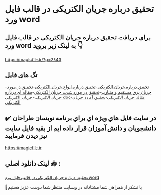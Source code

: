 # تحقیق درباره جریان الکتریکی در قالب فایل ورد word

## برای دریافت تحقیق درباره جریان الکتریکی در قالب فایل ورد word به لینک زیر بروید 👇

https://magicfile.ir/?p=2843

## تگ های فایل

-[تحقیق درباره جریان الکتریکی](https://magicfile.ir/product/%d8%aa%d8%ad%d9%82%d9%8a%d9%82-%d8%af%d8%b1%d8%a8%d8%a7%d8%b1%d9%87-%d8%ac%d8%b1%db%8c%d8%a7%d9%86-%d8%a7%d9%84%da%a9%d8%aa%d8%b1%db%8c%da%a9%db%8c/)-[تحقیق درباره انواع جریان الکتریکی](https://magicfile.ir/product/%d8%aa%d8%ad%d9%82%d9%8a%d9%82-%d8%af%d8%b1%d8%a8%d8%a7%d8%b1%d9%87-%d8%ac%d8%b1%db%8c%d8%a7%d9%86-%d8%a7%d9%84%da%a9%d8%aa%d8%b1%db%8c%da%a9%db%8c/)-[تحقیق در مورد جریان برق مستقیم و متناوب](https://magicfile.ir/product/%d8%aa%d8%ad%d9%82%d9%8a%d9%82-%d8%af%d8%b1%d8%a8%d8%a7%d8%b1%d9%87-%d8%ac%d8%b1%db%8c%d8%a7%d9%86-%d8%a7%d9%84%da%a9%d8%aa%d8%b1%db%8c%da%a9%db%8c/)-[تحقیق در مورد شدت جریان الکتریکی](https://magicfile.ir/product/%d8%aa%d8%ad%d9%82%d9%8a%d9%82-%d8%af%d8%b1%d8%a8%d8%a7%d8%b1%d9%87-%d8%ac%d8%b1%db%8c%d8%a7%d9%86-%d8%a7%d9%84%da%a9%d8%aa%d8%b1%db%8c%da%a9%db%8c/)-[مقاله ای درباره جریان الکتریکی](https://magicfile.ir/product/%d8%aa%d8%ad%d9%82%d9%8a%d9%82-%d8%af%d8%b1%d8%a8%d8%a7%d8%b1%d9%87-%d8%ac%d8%b1%db%8c%d8%a7%d9%86-%d8%a7%d9%84%da%a9%d8%aa%d8%b1%db%8c%da%a9%db%8c/)-[جریان الکتریکی doc](https://magicfile.ir/product/%d8%aa%d8%ad%d9%82%d9%8a%d9%82-%d8%af%d8%b1%d8%a8%d8%a7%d8%b1%d9%87-%d8%ac%d8%b1%db%8c%d8%a7%d9%86-%d8%a7%d9%84%da%a9%d8%aa%d8%b1%db%8c%da%a9%db%8c/)-[مقاله جریان الکتریکی](https://magicfile.ir/product/%d8%aa%d8%ad%d9%82%d9%8a%d9%82-%d8%af%d8%b1%d8%a8%d8%a7%d8%b1%d9%87-%d8%ac%d8%b1%db%8c%d8%a7%d9%86-%d8%a7%d9%84%da%a9%d8%aa%d8%b1%db%8c%da%a9%db%8c/)-[تحقیق آماده جریان الکتریکی](https://magicfile.ir/product/%d8%aa%d8%ad%d9%82%d9%8a%d9%82-%d8%af%d8%b1%d8%a8%d8%a7%d8%b1%d9%87-%d8%ac%d8%b1%db%8c%d8%a7%d9%86-%d8%a7%d9%84%da%a9%d8%aa%d8%b1%db%8c%da%a9%db%8c/)

## ✔️ در سايت فايل هاي ويژه اي براي برنامه نويسان طراحان دانشجويان و دانش آموزان قرار داده ايم از بقيه فايل سايت نيز ديدن فرماييد

https://magicfile.ir


## لينک دانلود اصلي 📥 :

[تحقیق درباره جریان الکتریکی در قالب فایل ورد word](https://magicfile.ir/product/%d8%aa%d8%ad%d9%82%d9%8a%d9%82-%d8%af%d8%b1%d8%a8%d8%a7%d8%b1%d9%87-%d8%ac%d8%b1%db%8c%d8%a7%d9%86-%d8%a7%d9%84%da%a9%d8%aa%d8%b1%db%8c%da%a9%db%8c/) 


🙏با تشکر از همراهي شما مشتاقانه در وبسایت منتظر شما دوست عزیز هستیم

